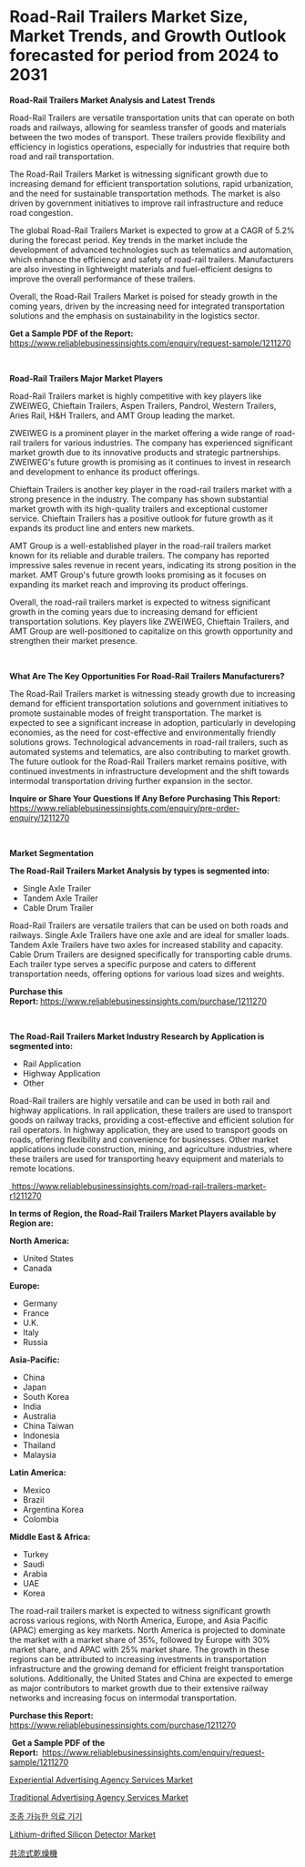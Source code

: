 <p><h1>Road-Rail Trailers Market Size, Market Trends, and Growth Outlook forecasted for period from 2024 to 2031</h1></p><p><strong>Road-Rail Trailers Market Analysis and Latest Trends</strong></p>
<p><p>Road-Rail Trailers are versatile transportation units that can operate on both roads and railways, allowing for seamless transfer of goods and materials between the two modes of transport. These trailers provide flexibility and efficiency in logistics operations, especially for industries that require both road and rail transportation.</p><p>The Road-Rail Trailers Market is witnessing significant growth due to increasing demand for efficient transportation solutions, rapid urbanization, and the need for sustainable transportation methods. The market is also driven by government initiatives to improve rail infrastructure and reduce road congestion.</p><p>The global Road-Rail Trailers Market is expected to grow at a CAGR of 5.2% during the forecast period. Key trends in the market include the development of advanced technologies such as telematics and automation, which enhance the efficiency and safety of road-rail trailers. Manufacturers are also investing in lightweight materials and fuel-efficient designs to improve the overall performance of these trailers.</p><p>Overall, the Road-Rail Trailers Market is poised for steady growth in the coming years, driven by the increasing need for integrated transportation solutions and the emphasis on sustainability in the logistics sector.</p></p>
<p><strong>Get a Sample PDF of the Report:&nbsp;</strong> <a href="https://www.reliablebusinessinsights.com/enquiry/request-sample/1211270">https://www.reliablebusinessinsights.com/enquiry/request-sample/1211270</a></p>
<p>&nbsp;</p>
<p><strong>Road-Rail Trailers Major Market Players</strong></p>
<p><p>Road-Rail Trailers market is highly competitive with key players like ZWEIWEG, Chieftain Trailers, Aspen Trailers, Pandrol, Western Trailers, Aries Rail, H&H Trailers, and AMT Group leading the market. </p><p>ZWEIWEG is a prominent player in the market offering a wide range of road-rail trailers for various industries. The company has experienced significant market growth due to its innovative products and strategic partnerships. ZWEIWEG's future growth is promising as it continues to invest in research and development to enhance its product offerings. </p><p>Chieftain Trailers is another key player in the road-rail trailers market with a strong presence in the industry. The company has shown substantial market growth with its high-quality trailers and exceptional customer service. Chieftain Trailers has a positive outlook for future growth as it expands its product line and enters new markets.</p><p>AMT Group is a well-established player in the road-rail trailers market known for its reliable and durable trailers. The company has reported impressive sales revenue in recent years, indicating its strong position in the market. AMT Group's future growth looks promising as it focuses on expanding its market reach and improving its product offerings.</p><p>Overall, the road-rail trailers market is expected to witness significant growth in the coming years due to increasing demand for efficient transportation solutions. Key players like ZWEIWEG, Chieftain Trailers, and AMT Group are well-positioned to capitalize on this growth opportunity and strengthen their market presence.</p></p>
<p>&nbsp;</p>
<p><strong>What Are The Key Opportunities For Road-Rail Trailers Manufacturers?</strong></p>
<p><p>The Road-Rail Trailers market is witnessing steady growth due to increasing demand for efficient transportation solutions and government initiatives to promote sustainable modes of freight transportation. The market is expected to see a significant increase in adoption, particularly in developing economies, as the need for cost-effective and environmentally friendly solutions grows. Technological advancements in road-rail trailers, such as automated systems and telematics, are also contributing to market growth. The future outlook for the Road-Rail Trailers market remains positive, with continued investments in infrastructure development and the shift towards intermodal transportation driving further expansion in the sector.</p></p>
<p><strong>Inquire or Share Your Questions If Any Before Purchasing This Report:</strong> <a href="https://www.reliablebusinessinsights.com/enquiry/pre-order-enquiry/1211270">https://www.reliablebusinessinsights.com/enquiry/pre-order-enquiry/1211270</a></p>
<p>&nbsp;</p>
<p><strong>Market Segmentation</strong></p>
<p><strong>The Road-Rail Trailers Market Analysis by types is segmented into:</strong></p>
<p><ul><li>Single Axle Trailer</li><li>Tandem Axle Trailer</li><li>Cable Drum Trailer</li></ul></p>
<p><p>Road-Rail Trailers are versatile trailers that can be used on both roads and railways. Single Axle Trailers have one axle and are ideal for smaller loads. Tandem Axle Trailers have two axles for increased stability and capacity. Cable Drum Trailers are designed specifically for transporting cable drums. Each trailer type serves a specific purpose and caters to different transportation needs, offering options for various load sizes and weights.</p></p>
<p><strong>Purchase this Report:&nbsp;</strong><a href="https://www.reliablebusinessinsights.com/purchase/1211270">https://www.reliablebusinessinsights.com/purchase/1211270</a></p>
<p>&nbsp;</p>
<p><strong>The Road-Rail Trailers Market Industry Research by Application is segmented into:</strong></p>
<p><ul><li>Rail Application</li><li>Highway Application</li><li>Other</li></ul></p>
<p><p>Road-Rail trailers are highly versatile and can be used in both rail and highway applications. In rail application, these trailers are used to transport goods on railway tracks, providing a cost-effective and efficient solution for rail operators. In highway application, they are used to transport goods on roads, offering flexibility and convenience for businesses. Other market applications include construction, mining, and agriculture industries, where these trailers are used for transporting heavy equipment and materials to remote locations.</p></p>
<p><a href="https://www.reliablebusinessinsights.com/road-rail-trailers-market-r1211270">&nbsp;https://www.reliablebusinessinsights.com/road-rail-trailers-market-r1211270</a></p>
<p><strong>In terms of Region, the Road-Rail Trailers Market Players available by Region are:</strong></p>
<p>
    <p> <strong> North America: </strong>
        <ul>
            <li>United States</li>
            <li>Canada</li>
        </ul>
        </p> 
    <p> <strong> Europe: </strong>
        <ul>
            <li>Germany</li>
            <li>France</li>
            <li>U.K.</li>
            <li>Italy</li>
            <li>Russia</li>
        </ul>
        </p> 
    <p> <strong> Asia-Pacific: </strong>
        <ul>
            <li>China</li>
            <li>Japan</li>
            <li>South Korea</li>
            <li>India</li>
            <li>Australia</li>
            <li>China Taiwan</li>
            <li>Indonesia</li>
            <li>Thailand</li>
            <li>Malaysia</li>
        </ul>
        </p> 
    <p> <strong> Latin America: </strong>
        <ul>
            <li>Mexico</li>
            <li>Brazil</li>
            <li>Argentina Korea</li>
            <li>Colombia</li>
        </ul>
        </p> 
    <p> <strong> Middle East & Africa: </strong>
        <ul>
            <li>Turkey</li>
            <li>Saudi</li>
            <li>Arabia</li>
            <li>UAE</li>
            <li>Korea</li>
        </ul>
    </p>
    </p>
<p><p>The road-rail trailers market is expected to witness significant growth across various regions, with North America, Europe, and Asia Pacific (APAC) emerging as key markets. North America is projected to dominate the market with a market share of 35%, followed by Europe with 30% market share, and APAC with 25% market share. The growth in these regions can be attributed to increasing investments in transportation infrastructure and the growing demand for efficient freight transportation solutions. Additionally, the United States and China are expected to emerge as major contributors to market growth due to their extensive railway networks and increasing focus on intermodal transportation.</p></p>
<p><strong>Purchase this Report: </strong><a href="https://www.reliablebusinessinsights.com/purchase/1211270">https://www.reliablebusinessinsights.com/purchase/1211270</a></p>
<p>&nbsp;<strong>Get a Sample PDF of the Report:&nbsp;&nbsp;</strong><a href="https://www.reliablebusinessinsights.com/enquiry/request-sample/1211270">https://www.reliablebusinessinsights.com/enquiry/request-sample/1211270</a></p>
<p><strong></strong></p>
<p><p><a href="https://github.com/GroverBarry/Market-Research-Report-List-5/blob/main/experiential-advertising-agency-services-market.md">Experiential Advertising Agency Services Market</a></p><p><a href="https://github.com/NaomieConner2023/Market-Research-Report-List-1/blob/main/traditional-advertising-agency-services-market.md">Traditional Advertising Agency Services Market</a></p><p><a href="https://github.com/BrettWeberrt8767765/Market-Research-Report-List-2/blob/main/245582894704.md">조종 가능한 의료 기기</a></p><p><a href="https://issuu.com/reportprime-2/docs/lithium-drifted-silicon-detector-market-size-2030.">Lithium-drifted Silicon Detector Market</a></p><p><a href="https://github.com/cnnriuez22368/Market-Research-Report-List-2/blob/main/8676733101114.md">共流式乾燥機</a></p></p>